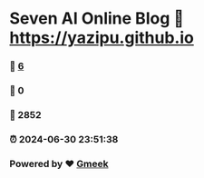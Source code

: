 # Seven AI Online Blog :link: https://yazipu.github.io 
### :page_facing_up: [6](https://yazipu.github.io/tag.html) 
### :speech_balloon: 0 
### :hibiscus: 2852 
### :alarm_clock: 2024-06-30 23:51:38 
### Powered by :heart: [Gmeek](https://github.com/Meekdai/Gmeek)

